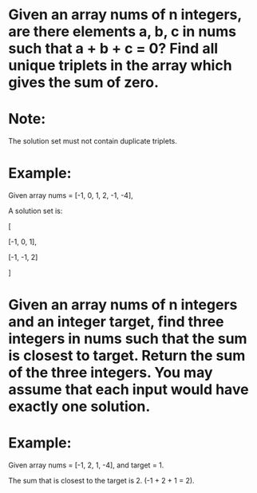 # Given an array nums of n integers, are there elements a, b, c in nums such that a + b + c = 0? Find all unique triplets in the array which gives the sum of zero.

# Note:

The solution set must not contain duplicate triplets.

# Example:

Given array nums = [-1, 0, 1, 2, -1, -4],

A solution set is:

[

  [-1, 0, 1],

  [-1, -1, 2]

]


# Given an array nums of n integers and an integer target, find three integers in nums such that the sum is closest to target. Return the sum of the three integers. You may assume that each input would have exactly one solution.

# Example:

Given array nums = [-1, 2, 1, -4], and target = 1.

The sum that is closest to the target is 2. (-1 + 2 + 1 = 2).
